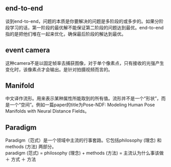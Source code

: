 ## end-to-end
谈到end-to-end，问题的本质是你要解决的问题是多阶段的或多步的。如果分阶段学习的话，第一阶段的最优解不能保证第二阶段的问题达到最优。end-to-end指的是把他们堆在一起来优化，确保最后阶段的解达到最优。
## event camera
这种camera不是以固定帧率去捕获图像，对于单个像素点，只有接收的光强产生变化时，该像素点才会输出。是针对拍摄视频而言的。
## Manifold 
中文译作流形。用来表示某种属性所能取到的所有值。流形并不是一个“形状”，而是一个“空间”。例如一篇paper的title为Pose-NDF: Modeling Human Pose Manifolds with Neural Distance Fields。
## Paradigm
Paradigm（范式）是一个领域中主流的行事套路。它包括philosophy (理念) 和 methods (方法) 两部分。  
paradigm (范式) = philosophy (理念) + methods (方法) = 主流认为什么事该做 ＋ 方式 ＋ 方法